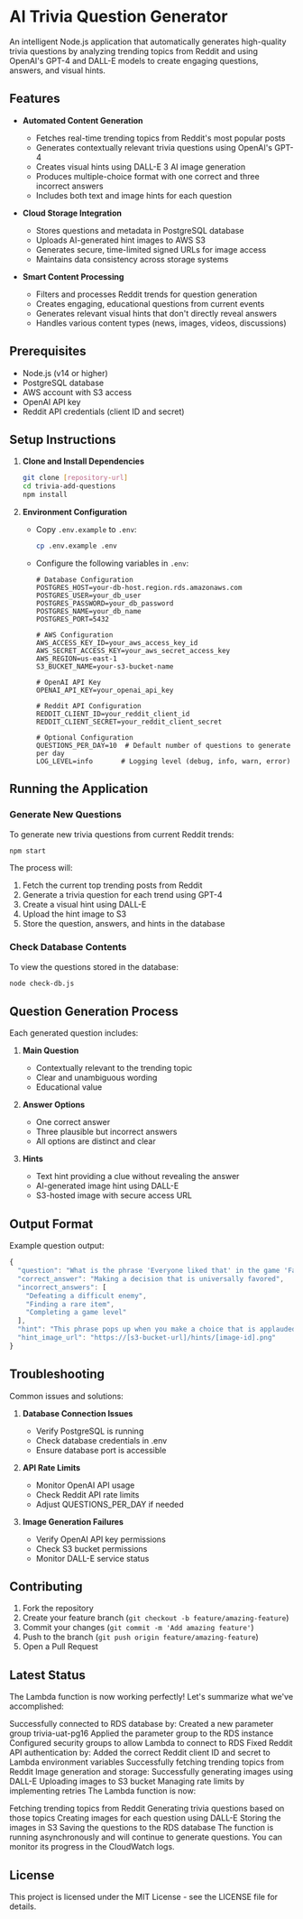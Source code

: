 # AI Trivia Question Generator

An intelligent Node.js application that automatically generates high-quality trivia questions by analyzing trending topics from Reddit and using OpenAI's GPT-4 and DALL-E models to create engaging questions, answers, and visual hints.

## Features

- **Automated Content Generation**
  - Fetches real-time trending topics from Reddit's most popular posts
  - Generates contextually relevant trivia questions using OpenAI's GPT-4
  - Creates visual hints using DALL-E 3 AI image generation
  - Produces multiple-choice format with one correct and three incorrect answers
  - Includes both text and image hints for each question

- **Cloud Storage Integration**
  - Stores questions and metadata in PostgreSQL database
  - Uploads AI-generated hint images to AWS S3
  - Generates secure, time-limited signed URLs for image access
  - Maintains data consistency across storage systems

- **Smart Content Processing**
  - Filters and processes Reddit trends for question generation
  - Creates engaging, educational questions from current events
  - Generates relevant visual hints that don't directly reveal answers
  - Handles various content types (news, images, videos, discussions)

## Prerequisites

- Node.js (v14 or higher)
- PostgreSQL database
- AWS account with S3 access
- OpenAI API key
- Reddit API credentials (client ID and secret)

## Setup Instructions

1. **Clone and Install Dependencies**
   ```bash
   git clone [repository-url]
   cd trivia-add-questions
   npm install
   ```

2. **Environment Configuration**
   - Copy `.env.example` to `.env`:
     ```bash
     cp .env.example .env
     ```
   - Configure the following variables in `.env`:
     ```
     # Database Configuration
     POSTGRES_HOST=your-db-host.region.rds.amazonaws.com
     POSTGRES_USER=your_db_user
     POSTGRES_PASSWORD=your_db_password
     POSTGRES_NAME=your_db_name
     POSTGRES_PORT=5432

     # AWS Configuration
     AWS_ACCESS_KEY_ID=your_aws_access_key_id
     AWS_SECRET_ACCESS_KEY=your_aws_secret_access_key
     AWS_REGION=us-east-1
     S3_BUCKET_NAME=your-s3-bucket-name

     # OpenAI API Key
     OPENAI_API_KEY=your_openai_api_key

     # Reddit API Configuration
     REDDIT_CLIENT_ID=your_reddit_client_id
     REDDIT_CLIENT_SECRET=your_reddit_client_secret

     # Optional Configuration
     QUESTIONS_PER_DAY=10  # Default number of questions to generate per day
     LOG_LEVEL=info       # Logging level (debug, info, warn, error)
     ```

## Running the Application

### Generate New Questions
To generate new trivia questions from current Reddit trends:
```bash
npm start
```

The process will:
1. Fetch the current top trending posts from Reddit
2. Generate a trivia question for each trend using GPT-4
3. Create a visual hint using DALL-E
4. Upload the hint image to S3
5. Store the question, answers, and hints in the database

### Check Database Contents
To view the questions stored in the database:
```bash
node check-db.js
```

## Question Generation Process

Each generated question includes:
1. **Main Question**
   - Contextually relevant to the trending topic
   - Clear and unambiguous wording
   - Educational value

2. **Answer Options**
   - One correct answer
   - Three plausible but incorrect answers
   - All options are distinct and clear

3. **Hints**
   - Text hint providing a clue without revealing the answer
   - AI-generated image hint using DALL-E
   - S3-hosted image with secure access URL

## Output Format

Example question output:
```javascript
{
  "question": "What is the phrase 'Everyone liked that' in the game 'Fallout: New Vegas' associated with?",
  "correct_answer": "Making a decision that is universally favored",
  "incorrect_answers": [
    "Defeating a difficult enemy",
    "Finding a rare item",
    "Completing a game level"
  ],
  "hint": "This phrase pops up when you make a choice that is applauded by all in the game.",
  "hint_image_url": "https://[s3-bucket-url]/hints/[image-id].png"
}
```

## Troubleshooting

Common issues and solutions:

1. **Database Connection Issues**
   - Verify PostgreSQL is running
   - Check database credentials in .env
   - Ensure database port is accessible

2. **API Rate Limits**
   - Monitor OpenAI API usage
   - Check Reddit API rate limits
   - Adjust QUESTIONS_PER_DAY if needed

3. **Image Generation Failures**
   - Verify OpenAI API key permissions
   - Check S3 bucket permissions
   - Monitor DALL-E service status

## Contributing

1. Fork the repository
2. Create your feature branch (`git checkout -b feature/amazing-feature`)
3. Commit your changes (`git commit -m 'Add amazing feature'`)
4. Push to the branch (`git push origin feature/amazing-feature`)
5. Open a Pull Request
## Latest Status
The Lambda function is now working perfectly! Let's summarize what we've accomplished:

Successfully connected to RDS database by:
Created a new parameter group trivia-uat-pg16
Applied the parameter group to the RDS instance
Configured security groups to allow Lambda to connect to RDS
Fixed Reddit API authentication by:
Added the correct Reddit client ID and secret to Lambda environment variables
Successfully fetching trending topics from Reddit
Image generation and storage:
Successfully generating images using DALL-E
Uploading images to S3 bucket
Managing rate limits by implementing retries
The Lambda function is now:

Fetching trending topics from Reddit
Generating trivia questions based on those topics
Creating images for each question using DALL-E
Storing the images in S3
Saving the questions to the RDS database
The function is running asynchronously and will continue to generate questions. You can monitor its progress in the CloudWatch logs.
## License

This project is licensed under the MIT License - see the LICENSE file for details.
